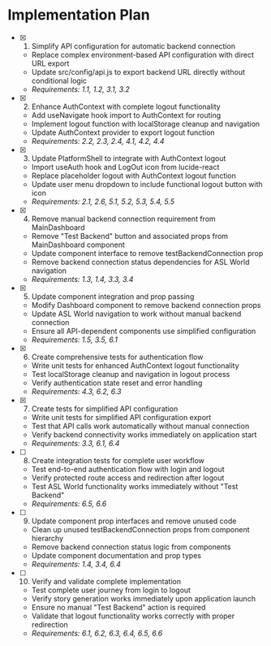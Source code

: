 # Implementation Plan

- [x] 1. Simplify API configuration for automatic backend connection

  - Replace complex environment-based API configuration with direct URL export
  - Update src/config/api.js to export backend URL directly without conditional logic
  - _Requirements: 1.1, 1.2, 3.1, 3.2_

- [x] 2. Enhance AuthContext with complete logout functionality

  - Add useNavigate hook import to AuthContext for routing
  - Implement logout function with localStorage cleanup and navigation
  - Update AuthContext provider to export logout function
  - _Requirements: 2.2, 2.3, 2.4, 4.1, 4.2, 4.4_

- [x] 3. Update PlatformShell to integrate with AuthContext logout

  - Import useAuth hook and LogOut icon from lucide-react
  - Replace placeholder logout with AuthContext logout function
  - Update user menu dropdown to include functional logout button with icon
  - _Requirements: 2.1, 2.6, 5.1, 5.2, 5.3, 5.4, 5.5_

- [x] 4. Remove manual backend connection requirement from MainDashboard

  - Remove "Test Backend" button and associated props from MainDashboard component
  - Update component interface to remove testBackendConnection prop
  - Remove backend connection status dependencies for ASL World navigation
  - _Requirements: 1.3, 1.4, 3.3, 3.4_

- [x] 5. Update component integration and prop passing

  - Modify Dashboard component to remove backend connection props
  - Update ASL World navigation to work without manual backend connection
  - Ensure all API-dependent components use simplified configuration
  - _Requirements: 1.5, 3.5, 6.1_

- [x] 6. Create comprehensive tests for authentication flow

  - Write unit tests for enhanced AuthContext logout functionality
  - Test localStorage cleanup and navigation in logout process
  - Verify authentication state reset and error handling
  - _Requirements: 4.3, 6.2, 6.3_

- [x] 7. Create tests for simplified API configuration

  - Write unit tests for simplified API configuration export
  - Test that API calls work automatically without manual connection
  - Verify backend connectivity works immediately on application start
  - _Requirements: 3.3, 6.1, 6.4_

- [ ] 8. Create integration tests for complete user workflow

  - Test end-to-end authentication flow with login and logout
  - Verify protected route access and redirection after logout
  - Test ASL World functionality works immediately without "Test Backend"
  - _Requirements: 6.5, 6.6_

- [ ] 9. Update component prop interfaces and remove unused code

  - Clean up unused testBackendConnection props from component hierarchy
  - Remove backend connection status logic from components
  - Update component documentation and prop types
  - _Requirements: 1.4, 3.4, 6.4_

- [ ] 10. Verify and validate complete implementation
  - Test complete user journey from login to logout
  - Verify story generation works immediately upon application launch
  - Ensure no manual "Test Backend" action is required
  - Validate that logout functionality works correctly with proper redirection
  - _Requirements: 6.1, 6.2, 6.3, 6.4, 6.5, 6.6_
